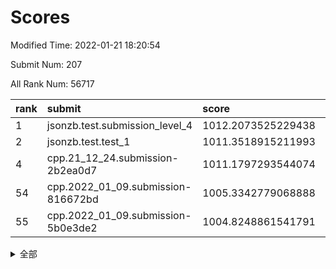 # Scores

Modified Time: 2022-01-21 18:20:54

Submit Num: 207

All Rank Num: 56717

| rank |               submit               |       score        |       sigma        | pk_num |
| :--- | :--------------------------------- | :----------------- | :----------------- | :----- |
| 1    | jsonzb.test.submission_level_4     | 1012.2073525229438 | 0.8085543457684489 | 1096   |
| 2    | jsonzb.test.test_1                 | 1011.3518915211993 | 0.7926700973294408 | 1097   |
| 4    | cpp.21_12_24.submission-2b2ea0d7   | 1011.1797293544074 | 0.7992605357861841 | 1095   |
| 54   | cpp.2022_01_09.submission-816672bd | 1005.3342779068888 | 0.7054038827791207 | 1096   |
| 55   | cpp.2022_01_09.submission-5b0e3de2 | 1004.8248861541791 | 0.7158881512923632 | 1094   |


<details>
<summary>全部</summary>

| rank |                 submit                 |       score        |       sigma        | pk_num |
| :--- | :------------------------------------- | :----------------- | :----------------- | :----- |
| 1    | jsonzb.test.submission_level_4         | 1012.2073525229438 | 0.8085543457684489 | 1096   |
| 2    | jsonzb.test.test_1                     | 1011.3518915211993 | 0.7926700973294408 | 1097   |
| 3    | gobigger.level_3.submission_level_3_0  | 1011.2530169233734 | 0.7927462487733079 | 1095   |
| 4    | cpp.21_12_24.submission-2b2ea0d7       | 1011.1797293544074 | 0.7992605357861841 | 1095   |
| 5    | gobigger.level_3.submission_level_3_44 | 1011.0667075116538 | 0.7721500935440082 | 1091   |
| 6    | gobigger.level_3.submission_level_3_27 | 1011.0520092831773 | 0.7686754027798085 | 1096   |
| 7    | gobigger.level_3.submission_level_3_9  | 1011.0479983103643 | 0.7631698090730797 | 1100   |
| 8    | gobigger.level_3.submission_level_3_15 | 1011.0418668730629 | 0.7853405286045047 | 1101   |
| 9    | gobigger.level_3.submission_level_3_35 | 1010.9050342627969 | 0.7962781242374377 | 1101   |
| 10   | gobigger.level_3.submission_level_3_4  | 1010.7352519258035 | 0.7690675601684868 | 1091   |
| 11   | gobigger.level_3.submission_level_3_42 | 1010.6062199802784 | 0.7858639410572648 | 1098   |
| 12   | gobigger.level_3.submission_level_3_19 | 1010.5700754460377 | 0.756261096516425  | 1097   |
| 13   | gobigger.level_3.submission_level_3_13 | 1010.457823850618  | 0.7656189780104723 | 1100   |
| 14   | gobigger.level_3.submission_level_3_6  | 1010.3031179628856 | 0.7876407485461521 | 1093   |
| 15   | gobigger.level_3.submission_level_3_1  | 1010.2316917342432 | 0.7549867106473592 | 1094   |
| 16   | gobigger.level_3.submission_level_3_24 | 1010.1937287743908 | 0.7696244645948938 | 1092   |
| 17   | gobigger.level_3.submission_level_3_11 | 1010.1779017340875 | 0.7557691382574008 | 1093   |
| 18   | gobigger.level_3.submission_level_3_26 | 1010.144084977069  | 0.759105767251353  | 1096   |
| 19   | gobigger.level_3.submission_level_3_7  | 1010.1187528299926 | 0.7476048099139985 | 1098   |
| 20   | gobigger.level_3.submission_level_3_48 | 1010.0957418314022 | 0.772446914333412  | 1095   |
| 21   | gobigger.level_3.submission_level_3_38 | 1010.050532195576  | 0.7436473077823365 | 1093   |
| 22   | gobigger.level_3.submission_level_3_41 | 1010.047694320448  | 0.7376753194533292 | 1097   |
| 23   | gobigger.level_3.submission_level_3_18 | 1009.9877082986176 | 0.7598130876779767 | 1093   |
| 24   | gobigger.level_3.submission_level_3_2  | 1009.9786003114915 | 0.7598772554908215 | 1096   |
| 25   | gobigger.level_3.submission_level_3_49 | 1009.9256046648475 | 0.7695992507980528 | 1093   |
| 26   | gobigger.level_3.submission_level_3_16 | 1009.9012816222478 | 0.7626063592481109 | 1098   |
| 27   | gobigger.level_3.submission_level_3_30 | 1009.8915270105346 | 0.7470612336557435 | 1093   |
| 28   | gobigger.level_3.submission_level_3_14 | 1009.8727729116289 | 0.7404584496402385 | 1095   |
| 29   | gobigger.level_3.submission_level_3_33 | 1009.8693289366948 | 0.7403565315137279 | 1096   |
| 30   | gobigger.level_3.submission_level_3_47 | 1009.8414343167284 | 0.7786678653979207 | 1099   |
| 31   | gobigger.level_3.submission_level_3_34 | 1009.7889662434816 | 0.7799415889202644 | 1094   |
| 32   | gobigger.level_3.submission_level_3_46 | 1009.7868278076025 | 0.7453849235117432 | 1098   |
| 33   | gobigger.level_3.submission_level_3_40 | 1009.7733151638496 | 0.7544362675435494 | 1100   |
| 34   | gobigger.level_3.submission_level_3_28 | 1009.6818069153591 | 0.723162059237339  | 1097   |
| 35   | gobigger.level_3.submission_level_3_43 | 1009.63060718222   | 0.7425292701596163 | 1097   |
| 36   | gobigger.level_3.submission_level_3_45 | 1009.4997391956475 | 0.7557255658671733 | 1096   |
| 37   | gobigger.level_3.submission_level_3_39 | 1009.4479770940305 | 0.753514211455926  | 1102   |
| 38   | gobigger.level_3.submission_level_3_29 | 1009.4049266485231 | 0.7524176193784555 | 1098   |
| 39   | gobigger.level_3.submission_level_3_12 | 1009.3917524933091 | 0.7592258727038638 | 1096   |
| 40   | gobigger.level_3.submission_level_3_17 | 1009.3694373122402 | 0.764535264533925  | 1092   |
| 41   | gobigger.level_3.submission_level_3_8  | 1009.335207827704  | 0.7527956925956827 | 1097   |
| 42   | gobigger.level_3.submission_level_3_25 | 1009.2401529876927 | 0.787478583981542  | 1099   |
| 43   | gobigger.level_3.submission_level_3_23 | 1009.1525731519774 | 0.7722752528108063 | 1097   |
| 44   | gobigger.level_3.submission_level_3_31 | 1009.1177848040779 | 0.7666833325756381 | 1094   |
| 45   | gobigger.level_3.submission_level_3_3  | 1008.9912991337023 | 0.7608274144827261 | 1092   |
| 46   | gobigger.level_3.submission_level_3_21 | 1008.9552111666902 | 0.7451056892948358 | 1100   |
| 47   | gobigger.level_3.submission_level_3_20 | 1008.5924535708357 | 0.735840741708698  | 1095   |
| 48   | gobigger.level_3.submission_level_3_37 | 1008.4875757580417 | 0.773419954696407  | 1096   |
| 49   | gobigger.level_3.submission_level_3_10 | 1008.4224458301418 | 0.7297846646930847 | 1092   |
| 50   | gobigger.level_3.submission_level_3_5  | 1008.2788469310277 | 0.7533001317584304 | 1090   |
| 51   | gobigger.level_3.submission_level_3_32 | 1008.1573467353892 | 0.7480363678458761 | 1089   |
| 52   | gobigger.level_3.submission_level_3_22 | 1008.0138545642438 | 0.7442966325934435 | 1100   |
| 53   | gobigger.level_3.submission_level_3_36 | 1007.6592627505212 | 0.7524956232694777 | 1097   |
| 54   | cpp.2022_01_09.submission-816672bd     | 1005.3342779068888 | 0.7054038827791207 | 1096   |
| 55   | cpp.2022_01_09.submission-5b0e3de2     | 1004.8248861541791 | 0.7158881512923632 | 1094   |
| 56   | gobigger.level_1.submission_level_1_29 | 1004.67364168524   | 0.7304426970617172 | 1096   |
| 57   | gobigger.level_1.submission_level_1_47 | 1004.4990420423615 | 0.7209146995507711 | 1097   |
| 58   | gobigger.level_1.submission_level_1_20 | 1004.4493565120598 | 0.7184747493910751 | 1094   |
| 59   | gobigger.level_1.submission_level_1_30 | 1004.3123525314033 | 0.7279742176136621 | 1098   |
| 60   | gobigger.level_1.submission_level_1_34 | 1004.2419742680737 | 0.7107727816916571 | 1094   |
| 61   | gobigger.level_1.submission_level_1_49 | 1004.1432118088575 | 0.7213682555792207 | 1091   |
| 62   | gobigger.level_1.submission_level_1_26 | 1004.1308966816919 | 0.7214202193312593 | 1095   |
| 63   | gobigger.level_1.submission_level_1_3  | 1004.0973880556131 | 0.7171464590092155 | 1097   |
| 64   | gobigger.level_1.submission_level_1_27 | 1004.0365219840941 | 0.7140997216420646 | 1096   |
| 65   | gobigger.level_1.submission_level_1_25 | 1004.032277100477  | 0.7234649793438725 | 1100   |
| 66   | gobigger.level_1.submission_level_1_35 | 1003.9949179416321 | 0.7329922599826006 | 1095   |
| 67   | gobigger.level_1.submission_level_1_31 | 1003.9625302333933 | 0.719221912737471  | 1105   |
| 68   | gobigger.level_1.submission_level_1_32 | 1003.9095471791436 | 0.7140295008399504 | 1097   |
| 69   | gobigger.level_1.submission_level_1_11 | 1003.7550469664408 | 0.7085512607201281 | 1094   |
| 70   | gobigger.level_1.submission_level_1_9  | 1003.6893944493318 | 0.7203026359049199 | 1098   |
| 71   | gobigger.level_1.submission_level_1_17 | 1003.6862732133725 | 0.7063889831554445 | 1098   |
| 72   | gobigger.level_1.submission_level_1_24 | 1003.6602485507595 | 0.7277822955536961 | 1093   |
| 73   | gobigger.level_1.submission_level_1_41 | 1003.5782783871568 | 0.7252224180093694 | 1098   |
| 74   | gobigger.level_1.submission_level_1_33 | 1003.5039703968599 | 0.7227627016582725 | 1094   |
| 75   | gobigger.level_1.submission_level_1_48 | 1003.4762114694939 | 0.706762262299557  | 1089   |
| 76   | gobigger.level_1.submission_level_1_6  | 1003.4759502126232 | 0.7281845853675863 | 1094   |
| 77   | gobigger.level_1.submission_level_1_13 | 1003.3123034618791 | 0.7242925696342128 | 1097   |
| 78   | gobigger.level_1.submission_level_1_7  | 1003.288130242988  | 0.7196176997087619 | 1096   |
| 79   | gobigger.level_1.submission_level_1_12 | 1003.2732841556904 | 0.7111367228186558 | 1097   |
| 80   | gobigger.level_1.submission_level_1_45 | 1003.2565288110163 | 0.7214022819628968 | 1100   |
| 81   | gobigger.level_1.submission_level_1_18 | 1003.2400858797174 | 0.7163435270906063 | 1095   |
| 82   | gobigger.level_1.submission_level_1_46 | 1003.2213447550918 | 0.7098376174312685 | 1094   |
| 83   | gobigger.level_1.submission_level_1_23 | 1003.1744039177022 | 0.7159942092805159 | 1094   |
| 84   | gobigger.level_1.submission_level_1_22 | 1003.1666621472315 | 0.7195292749401175 | 1096   |
| 85   | gobigger.level_1.submission_level_1_28 | 1003.0682057835687 | 0.6994543666897572 | 1093   |
| 86   | gobigger.level_1.submission_level_1_2  | 1003.0096332374358 | 0.7079880095895354 | 1095   |
| 87   | gobigger.level_1.submission_level_1_10 | 1002.9834172032631 | 0.7154445269460015 | 1089   |
| 88   | gobigger.level_1.submission_level_1_44 | 1002.965640816067  | 0.7078979978883176 | 1095   |
| 89   | gobigger.level_1.submission_level_1_21 | 1002.9546609435672 | 0.7158334782110197 | 1098   |
| 90   | gobigger.level_1.submission_level_1_40 | 1002.9340262095947 | 0.7161895974485102 | 1094   |
| 91   | gobigger.level_1.submission_level_1_37 | 1002.8405629996078 | 0.7136761426160919 | 1091   |
| 92   | gobigger.level_1.submission_level_1_43 | 1002.7668161400098 | 0.7083007915509121 | 1095   |
| 93   | gobigger.level_1.submission_level_1_16 | 1002.7627466596534 | 0.714277505834859  | 1093   |
| 94   | gobigger.level_1.submission_level_1_5  | 1002.7579835699106 | 0.7142516612386698 | 1099   |
| 95   | gobigger.level_1.submission_level_1_15 | 1002.7391266286327 | 0.7213743357260696 | 1100   |
| 96   | gobigger.level_1.submission_level_1_8  | 1002.660483490397  | 0.718558645547336  | 1096   |
| 97   | gobigger.level_1.submission_level_1_42 | 1002.604889484855  | 0.7066117992027336 | 1099   |
| 98   | gobigger.level_1.submission_level_1_14 | 1002.6025289272322 | 0.7137535948465881 | 1101   |
| 99   | gobigger.level_1.submission_level_1_39 | 1002.4245715115001 | 0.7272448531184421 | 1095   |
| 100  | gobigger.level_1.submission_level_1_19 | 1002.2938735234292 | 0.7196776311254818 | 1094   |
| 101  | gobigger.level_1.submission_level_1_0  | 1002.1985814093972 | 0.7162428091838734 | 1099   |
| 102  | gobigger.level_1.submission_level_1_1  | 1002.1412473419925 | 0.7051319863833179 | 1101   |
| 103  | gobigger.level_1.submission_level_1_4  | 1002.106993774038  | 0.7284911890689453 | 1099   |
| 104  | gobigger.level_1.submission_level_1_38 | 1002.0010344695031 | 0.7197839967547227 | 1093   |
| 105  | gobigger.level_1.submission_level_1_36 | 1001.8067264245731 | 0.7159692761729887 | 1092   |
| 106  | gobigger.random.submission_random_8    | 997.739039772918   | 0.707106037681467  | 1096   |
| 107  | gobigger.random.submission_random_27   | 997.3773111997427  | 0.7134605573229525 | 1092   |
| 108  | gobigger.random.submission_random_24   | 997.0675049683763  | 0.7043672969561806 | 1089   |
| 109  | gobigger.random.submission_random_2    | 996.9826085017532  | 0.7105904647586863 | 1097   |
| 110  | gobigger.random.submission_random_32   | 996.9251416356395  | 0.7058934321755933 | 1095   |
| 111  | gobigger.random.submission_random_20   | 996.9008133475498  | 0.7107854355412344 | 1097   |
| 112  | gobigger.random.submission_random_7    | 996.8545142975463  | 0.7233597914535133 | 1090   |
| 113  | gobigger.random.submission_random_39   | 996.8266557145548  | 0.7046261540869295 | 1093   |
| 114  | gobigger.random.submission_random_15   | 996.6953020215799  | 0.7015191585505616 | 1098   |
| 115  | gobigger.random.submission_random_25   | 996.6890971109125  | 0.701088588035923  | 1103   |
| 116  | gobigger.random.submission_random_38   | 996.6262529812828  | 0.709209741345745  | 1090   |
| 117  | gobigger.random.submission_random_9    | 996.5567501476346  | 0.7077571379885177 | 1101   |
| 118  | gobigger.random.submission_random_48   | 996.5262942017893  | 0.7136995026127025 | 1097   |
| 119  | gobigger.random.submission_random_31   | 996.5113562797538  | 0.6971434501476242 | 1098   |
| 120  | gobigger.random.submission_random_11   | 996.45729863706    | 0.713181190150231  | 1098   |
| 121  | gobigger.random.submission_random_14   | 996.3977582313054  | 0.7222645967422181 | 1098   |
| 122  | gobigger.random.submission_random_17   | 996.3890521573344  | 0.71669251970978   | 1095   |
| 123  | gobigger.random.submission_random_35   | 996.1495630780593  | 0.732207328463601  | 1096   |
| 124  | gobigger.random.submission_random_40   | 996.121893317355   | 0.7034447726371208 | 1100   |
| 125  | gobigger.random.submission_random_19   | 996.0998531832872  | 0.70635523204364   | 1096   |
| 126  | gobigger.random.submission_random_23   | 996.043016079284   | 0.7066445768782519 | 1098   |
| 127  | gobigger.random.submission_random_29   | 996.0098219525854  | 0.711527615453279  | 1096   |
| 128  | gobigger.random.submission_random_26   | 995.9128661436862  | 0.7160824962832395 | 1098   |
| 129  | gobigger.random.submission_random_42   | 995.8882161126044  | 0.7143228586866887 | 1091   |
| 130  | gobigger.random.submission_random_3    | 995.8688130956905  | 0.6952072807751698 | 1097   |
| 131  | gobigger.random.submission_random_12   | 995.8230496773582  | 0.706926531451793  | 1097   |
| 132  | gobigger.random.submission_random_37   | 995.7899023195121  | 0.6962803327516408 | 1097   |
| 133  | gobigger.random.submission_random_49   | 995.7093607972695  | 0.703248139674014  | 1100   |
| 134  | gobigger.random.submission_random_46   | 995.6734048310141  | 0.7107865031019627 | 1096   |
| 135  | gobigger.random.submission_random_10   | 995.657692980017   | 0.7071555098048317 | 1097   |
| 136  | gobigger.random.submission_random_18   | 995.5815854903749  | 0.7101932302081936 | 1098   |
| 137  | gobigger.random.submission_random_1    | 995.5744262121891  | 0.7120439660695799 | 1096   |
| 138  | gobigger.random.submission_random_21   | 995.5431124874707  | 0.7077338252426607 | 1097   |
| 139  | gobigger.random.submission_random_43   | 995.5301722209666  | 0.7126248457141718 | 1087   |
| 140  | gobigger.random.submission_random_30   | 995.5147737417528  | 0.7241974486017627 | 1094   |
| 141  | gobigger.random.submission_random_41   | 995.4834834947774  | 0.7199307324186179 | 1093   |
| 142  | gobigger.random.submission_random_22   | 995.4460935367422  | 0.7068854688987948 | 1091   |
| 143  | gobigger.random.submission_random_44   | 995.4318529895892  | 0.7151789039778802 | 1096   |
| 144  | gobigger.random.submission_random_47   | 995.3604723957609  | 0.7094976949198222 | 1096   |
| 145  | gobigger.random.submission_random_33   | 995.3473248589897  | 0.7286446815149784 | 1098   |
| 146  | gobigger.random.submission_random_36   | 995.3319287152758  | 0.7142676320299839 | 1097   |
| 147  | gobigger.random.submission_random_45   | 995.2700108370465  | 0.7109163634283263 | 1098   |
| 148  | gobigger.random.submission_random_13   | 995.2098207754241  | 0.7355416998497755 | 1094   |
| 149  | gobigger.random.submission_random_16   | 995.1108703858954  | 0.7126570617833833 | 1092   |
| 150  | gobigger.random.submission_random_0    | 994.9574562537886  | 0.7270371170336777 | 1094   |
| 151  | gobigger.random.submission_random_6    | 994.9136908886557  | 0.7286900902063531 | 1093   |
| 152  | gobigger.random.submission_random_28   | 994.9003340987767  | 0.7177789701628629 | 1096   |
| 153  | gobigger.random.submission_random_5    | 994.8643159188114  | 0.7248434521462925 | 1096   |
| 154  | gobigger.random.submission_random_4    | 994.2074301878973  | 0.726608261150986  | 1100   |
| 155  | gobigger.random.submission_random_34   | 994.1521800331564  | 0.7292455438358526 | 1101   |
| 156  | gobigger.level_2.submission_level_2_10 | 993.9178158137765  | 0.729163068726134  | 1098   |
| 157  | gobigger.level_2.submission_level_2_5  | 993.7932200521766  | 0.7382193417399245 | 1097   |
| 158  | gobigger.level_2.submission_level_2_12 | 993.6005303089942  | 0.7272572297615297 | 1098   |
| 159  | gobigger.level_2.submission_level_2_4  | 993.5118624940233  | 0.738632990659633  | 1096   |
| 160  | gobigger.level_2.submission_level_2_44 | 993.3755856244568  | 0.7472978964585489 | 1095   |
| 161  | gobigger.level_2.submission_level_2_35 | 993.1946359810149  | 0.7326316935082052 | 1097   |
| 162  | gobigger.level_2.submission_level_2_34 | 992.9191111197525  | 0.7219234043682529 | 1096   |
| 163  | gobigger.level_2.submission_level_2_17 | 992.9185020587382  | 0.7371314062172953 | 1102   |
| 164  | gobigger.level_2.submission_level_2_24 | 992.916467419507   | 0.7362955153524137 | 1092   |
| 165  | gobigger.level_2.submission_level_2_20 | 992.9140847908202  | 0.7338676538282092 | 1098   |
| 166  | gobigger.level_2.submission_level_2_36 | 992.906082693706   | 0.752989991453011  | 1099   |
| 167  | gobigger.level_2.submission_level_2_32 | 992.8689190700746  | 0.7357020786364149 | 1095   |
| 168  | gobigger.level_2.submission_level_2_40 | 992.7455489513552  | 0.7377038835580073 | 1100   |
| 169  | gobigger.level_2.submission_level_2_21 | 992.7400926927935  | 0.7304184928576118 | 1095   |
| 170  | gobigger.level_2.submission_level_2_15 | 992.7134229291748  | 0.7384829559639905 | 1097   |
| 171  | gobigger.level_2.submission_level_2_1  | 992.591851306637   | 0.7406636997521073 | 1090   |
| 172  | gobigger.level_2.submission_level_2_49 | 992.571760936005   | 0.7508185812050483 | 1098   |
| 173  | gobigger.level_2.submission_level_2_6  | 992.4735187489086  | 0.7471948196470891 | 1097   |
| 174  | gobigger.level_2.submission_level_2_45 | 992.4533972944733  | 0.7380232693207406 | 1101   |
| 175  | gobigger.level_2.submission_level_2_9  | 992.4165004597825  | 0.7307738424903759 | 1093   |
| 176  | gobigger.level_2.submission_level_2_0  | 992.3698274520954  | 0.7477111651688703 | 1093   |
| 177  | gobigger.level_2.submission_level_2_31 | 992.344457750057   | 0.7655606713794628 | 1094   |
| 178  | gobigger.level_2.submission_level_2_22 | 992.2774918973846  | 0.7469889019768746 | 1097   |
| 179  | gobigger.level_2.submission_level_2_23 | 992.2706723475185  | 0.7312484314980032 | 1094   |
| 180  | gobigger.level_2.submission_level_2_7  | 992.2228876891932  | 0.7309814064223932 | 1094   |
| 181  | gobigger.level_2.submission_level_2_46 | 992.1560803843655  | 0.7524596446709326 | 1097   |
| 182  | gobigger.level_2.submission_level_2_38 | 992.1438908910101  | 0.730074387943611  | 1096   |
| 183  | gobigger.level_2.submission_level_2_2  | 992.1261624545841  | 0.7625928896423109 | 1098   |
| 184  | gobigger.level_2.submission_level_2_33 | 991.9861137154486  | 0.7299304661460871 | 1092   |
| 185  | gobigger.level_2.submission_level_2_41 | 991.952109920035   | 0.7620427485561608 | 1090   |
| 186  | gobigger.level_2.submission_level_2_43 | 991.9483797236509  | 0.7361031343554056 | 1098   |
| 187  | gobigger.level_2.submission_level_2_29 | 991.9129074249361  | 0.7496823949206969 | 1101   |
| 188  | gobigger.level_2.submission_level_2_14 | 991.7135174526428  | 0.7414619297307523 | 1097   |
| 189  | gobigger.level_2.submission_level_2_39 | 991.671597776249   | 0.7472926893936075 | 1098   |
| 190  | gobigger.level_2.submission_level_2_37 | 991.6536321547957  | 0.7557692399181135 | 1094   |
| 191  | gobigger.level_2.submission_level_2_48 | 991.5497628883251  | 0.7525648280795354 | 1095   |
| 192  | gobigger.level_2.submission_level_2_26 | 991.5352136523439  | 0.7630909479266105 | 1097   |
| 193  | gobigger.level_2.submission_level_2_11 | 991.4869341294097  | 0.7328084792657731 | 1099   |
| 194  | gobigger.level_2.submission_level_2_30 | 991.3419419111104  | 0.752057796577405  | 1098   |
| 195  | gobigger.level_2.submission_level_2_42 | 991.2378172355329  | 0.7677799993963819 | 1094   |
| 196  | gobigger.level_2.submission_level_2_19 | 991.2079299711328  | 0.76764156365853   | 1094   |
| 197  | gobigger.level_2.submission_level_2_16 | 991.1751370107255  | 0.7444346376669394 | 1094   |
| 198  | gobigger.level_2.submission_level_2_18 | 991.1379153503692  | 0.7439901521512501 | 1098   |
| 199  | gobigger.level_2.submission_level_2_8  | 991.0734130328075  | 0.7580497747086663 | 1100   |
| 200  | gobigger.level_2.submission_level_2_25 | 990.9800457865289  | 0.7264107913034645 | 1100   |
| 201  | gobigger.level_2.submission_level_2_13 | 990.9543860083937  | 0.7623168241992522 | 1096   |
| 202  | gobigger.level_2.submission_level_2_27 | 990.6655156681136  | 0.7729068368439835 | 1096   |
| 203  | gobigger.level_2.submission_level_2_3  | 990.4864429837119  | 0.7449086930615674 | 1096   |
| 204  | gobigger.level_2.submission_level_2_47 | 990.3047616686422  | 0.7497432587106981 | 1099   |
| 205  | gobigger.level_2.submission_level_2_28 | 990.0745126345058  | 0.741414192442641  | 1095   |
| 206  | gobigger.none.submission_none_0        | 977.6599699326017  | 1.30482692810875   | 1099   |
| 207  | gobigger.none.submission_none_1        | 976.3258657341427  | 1.3953600155865789 | 1098   |

</details>